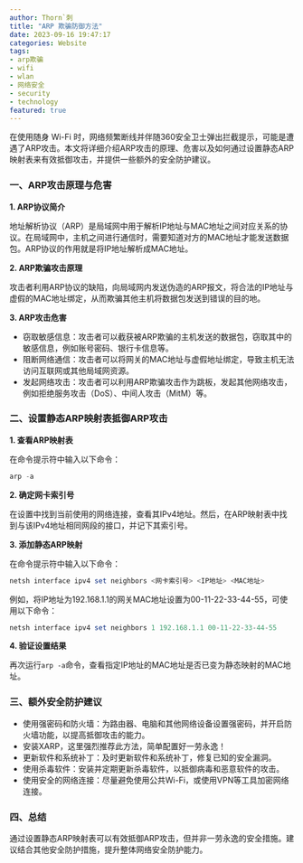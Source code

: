 ```yaml
---
author: Thorn`刺
title: "ARP 欺骗防御方法"
date: 2023-09-16 19:47:17
categories: Website
tags:
- arp欺骗
- wifi
- wlan
- 网络安全
- security
- technology
featured: true
---
```


在使用随身 Wi-Fi 时，网络频繁断线并伴随360安全卫士弹出拦截提示，可能是遭遇了ARP攻击。本文将详细介绍ARP攻击的原理、危害以及如何通过设置静态ARP映射表来有效抵御攻击，并提供一些额外的安全防护建议。

<!--more-->

### 一、ARP攻击原理与危害

**1. ARP协议简介**

地址解析协议（ARP）是局域网中用于解析IP地址与MAC地址之间对应关系的协议。在局域网中，主机之间进行通信时，需要知道对方的MAC地址才能发送数据包。ARP协议的作用就是将IP地址解析成MAC地址。

**2. ARP欺骗攻击原理**

攻击者利用ARP协议的缺陷，向局域网内发送伪造的ARP报文，将合法的IP地址与虚假的MAC地址绑定，从而欺骗其他主机将数据包发送到错误的目的地。

**3. ARP攻击危害**

- 窃取敏感信息：攻击者可以截获被ARP欺骗的主机发送的数据包，窃取其中的敏感信息，例如账号密码、银行卡信息等。
- 阻断网络通信：攻击者可以将网关的MAC地址与虚假地址绑定，导致主机无法访问互联网或其他局域网资源。
- 发起网络攻击：攻击者可以利用ARP欺骗攻击作为跳板，发起其他网络攻击，例如拒绝服务攻击（DoS）、中间人攻击（MitM）等。

### 二、设置静态ARP映射表抵御ARP攻击

**1. 查看ARP映射表**

在命令提示符中输入以下命令：

```powershell
arp -a
```

**2. 确定网卡索引号**

在设置中找到当前使用的网络连接，查看其IPv4地址。然后，在ARP映射表中找到与该IPv4地址相同网段的接口，并记下其索引号。

**3. 添加静态ARP映射**

在命令提示符中输入以下命令：

```powershell
netsh interface ipv4 set neighbors <网卡索引号> <IP地址> <MAC地址>
```

例如，将IP地址为192.168.1.1的网关MAC地址设置为00-11-22-33-44-55，可使用以下命令：

```powershell
netsh interface ipv4 set neighbors 1 192.168.1.1 00-11-22-33-44-55
```

**4. 验证设置结果**

再次运行`arp -a`命令，查看指定IP地址的MAC地址是否已变为静态映射的MAC地址。

### 三、额外安全防护建议

- 使用强密码和防火墙：为路由器、电脑和其他网络设备设置强密码，并开启防火墙功能，以提高抵御攻击的能力。
- 安装XARP，这里强烈推荐此方法，简单配置好一劳永逸！
- 更新软件和系统补丁：及时更新软件和系统补丁，修复已知的安全漏洞。
- 使用杀毒软件：安装并定期更新杀毒软件，以抵御病毒和恶意软件的攻击。
- 使用安全的网络连接：尽量避免使用公共Wi-Fi，或使用VPN等工具加密网络连接。

### 四、总结

通过设置静态ARP映射表可以有效抵御ARP攻击，但并非一劳永逸的安全措施。建议结合其他安全防护措施，提升整体网络安全防护能力。
